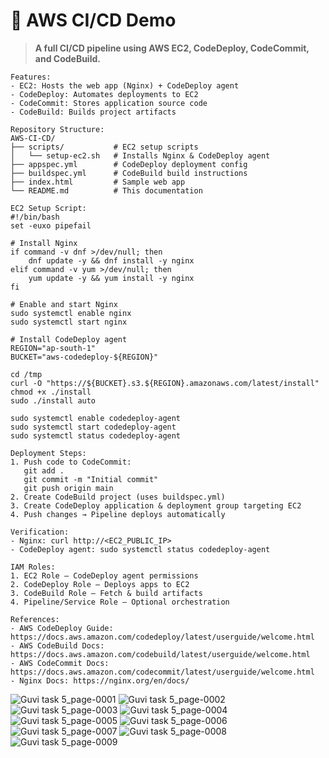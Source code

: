 # 🚀 AWS CI/CD Demo

> **A full CI/CD pipeline using AWS EC2, CodeDeploy, CodeCommit, and CodeBuild.**

```
Features:
- EC2: Hosts the web app (Nginx) + CodeDeploy agent
- CodeDeploy: Automates deployments to EC2
- CodeCommit: Stores application source code
- CodeBuild: Builds project artifacts

Repository Structure:
AWS-CI-CD/
├── scripts/           # EC2 setup scripts
│   └── setup-ec2.sh   # Installs Nginx & CodeDeploy agent
├── appspec.yml        # CodeDeploy deployment config
├── buildspec.yml      # CodeBuild build instructions
├── index.html         # Sample web app
└── README.md          # This documentation

EC2 Setup Script:
#!/bin/bash
set -euxo pipefail

# Install Nginx
if command -v dnf >/dev/null; then
    dnf update -y && dnf install -y nginx
elif command -v yum >/dev/null; then
    yum update -y && yum install -y nginx
fi

# Enable and start Nginx
sudo systemctl enable nginx
sudo systemctl start nginx

# Install CodeDeploy agent
REGION="ap-south-1"
BUCKET="aws-codedeploy-${REGION}"

cd /tmp
curl -O "https://${BUCKET}.s3.${REGION}.amazonaws.com/latest/install"
chmod +x ./install
sudo ./install auto

sudo systemctl enable codedeploy-agent
sudo systemctl start codedeploy-agent
sudo systemctl status codedeploy-agent

Deployment Steps:
1. Push code to CodeCommit:
   git add .
   git commit -m "Initial commit"
   git push origin main
2. Create CodeBuild project (uses buildspec.yml)
3. Create CodeDeploy application & deployment group targeting EC2
4. Push changes → Pipeline deploys automatically

Verification:
- Nginx: curl http://<EC2_PUBLIC_IP>
- CodeDeploy agent: sudo systemctl status codedeploy-agent

IAM Roles:
1. EC2 Role – CodeDeploy agent permissions
2. CodeDeploy Role – Deploys apps to EC2
3. CodeBuild Role – Fetch & build artifacts
4. Pipeline/Service Role – Optional orchestration

References:
- AWS CodeDeploy Guide: https://docs.aws.amazon.com/codedeploy/latest/userguide/welcome.html
- AWS CodeBuild Docs: https://docs.aws.amazon.com/codebuild/latest/userguide/welcome.html
- AWS CodeCommit Docs: https://docs.aws.amazon.com/codecommit/latest/userguide/welcome.html
- Nginx Docs: https://nginx.org/en/docs/
```
![Guvi task 5_page-0001](https://github.com/user-attachments/assets/e2fbb69d-cf61-48e6-8ce9-402b750c79fc)
![Guvi task 5_page-0002](https://github.com/user-attachments/assets/3204cf38-15f8-4853-a804-0ff670a11153)
![Guvi task 5_page-0003](https://github.com/user-attachments/assets/0b9d70ae-ec0a-4110-9033-183af5bd5a21)
![Guvi task 5_page-0004](https://github.com/user-attachments/assets/b05d0b82-9b4d-4597-93fb-11cd76b35927)
![Guvi task 5_page-0005](https://github.com/user-attachments/assets/3f6cf86d-e5bf-45d0-9799-cc4fd8f53b22)
![Guvi task 5_page-0006](https://github.com/user-attachments/assets/5067701d-bd0e-46a2-b182-1c51788cf6f6)
![Guvi task 5_page-0007](https://github.com/user-attachments/assets/1c9c2f6d-d0e3-4bd0-acd5-910ba0420c52)
![Guvi task 5_page-0008](https://github.com/user-attachments/assets/eca2f196-2c50-4982-a580-fc093269585d)
![Guvi task 5_page-0009](https://github.com/user-attachments/assets/104cd29a-2668-4d4e-83b1-19efefd858d7)










